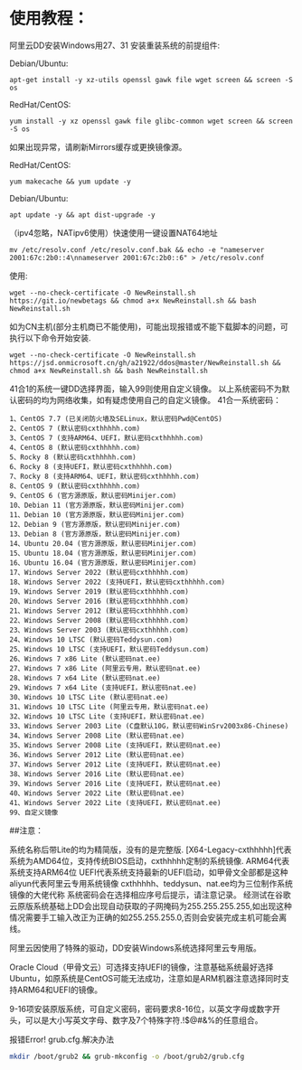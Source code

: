 # 使用教程：
阿里云DD安装Windows用27、31
安装重装系统的前提组件:

Debian/Ubuntu:


```
apt-get install -y xz-utils openssl gawk file wget screen && screen -S os
```

RedHat/CentOS:


```
yum install -y xz openssl gawk file glibc-common wget screen && screen -S os
```



如果出现异常，请刷新Mirrors缓存或更换镜像源。

RedHat/CentOS:


```
yum makecache && yum update -y
```



Debian/Ubuntu:


```
apt update -y && apt dist-upgrade -y
```


（ipv4忽略，NATipv6使用）快速使用一键设置NAT64地址


```
mv /etc/resolv.conf /etc/resolv.conf.bak && echo -e "nameserver 2001:67c:2b0::4\nnameserver 2001:67c:2b0::6" > /etc/resolv.conf
```


使用:


```
wget --no-check-certificate -O NewReinstall.sh https://git.io/newbetags && chmod a+x NewReinstall.sh && bash NewReinstall.sh
```



如为CN主机(部分主机商已不能使用)，可能出现报错或不能下载脚本的问题，可执行以下命令开始安装.


```
wget --no-check-certificate -O NewReinstall.sh https://jsd.onmicrosoft.cn/gh/a21922/ddos@master/NewReinstall.sh && chmod a+x NewReinstall.sh && bash NewReinstall.sh
```


41合1的系统一键DD选择界面，输入99则使用自定义镜像。 以上系统密码不为默认密码的均为网络收集，如有疑虑使用自己的自定义镜像。
41合一系统密码：


```
1、CentOS 7.7 (已关闭防火墙及SELinux，默认密码Pwd@CentOS)
2、CentOS 7 (默认密码cxthhhhh.com)
3、CentOS 7 (支持ARM64、UEFI，默认密码cxthhhhh.com)
4、CentOS 8 (默认密码cxthhhhh.com)
5、Rocky 8 (默认密码cxthhhhh.com)
6、Rocky 8 (支持UEFI，默认密码cxthhhhh.com)
7、Rocky 8 (支持ARM64、UEFI，默认密码cxthhhhh.com)
8、CentOS 9 (默认密码cxthhhhh.com)
9、CentOS 6 (官方源原版，默认密码Minijer.com)
10、Debian 11 (官方源原版，默认密码Minijer.com)
11、Debian 10 (官方源原版，默认密码Minijer.com)
12、Debian 9 (官方源原版，默认密码Minijer.com)
13、Debian 8 (官方源原版，默认密码Minijer.com)
14、Ubuntu 20.04 (官方源原版，默认密码Minijer.com)
15、Ubuntu 18.04 (官方源原版，默认密码Minijer.com)
16、Ubuntu 16.04 (官方源原版，默认密码Minijer.com)
17、Windows Server 2022 (默认密码cxthhhhh.com)
18、Windows Server 2022 (支持UEFI，默认密码cxthhhhh.com)
19、Windows Server 2019 (默认密码cxthhhhh.com)
20、Windows Server 2016 (默认密码cxthhhhh.com)
21、Windows Server 2012 (默认密码cxthhhhh.com)
22、Windows Server 2008 (默认密码cxthhhhh.com)
23、Windows Server 2003 (默认密码cxthhhhh.com)
24、Windows 10 LTSC (默认密码Teddysun.com)
25、Windows 10 LTSC (支持UEFI，默认密码Teddysun.com)
26、Windows 7 x86 Lite (默认密码nat.ee)
27、Windows 7 x86 Lite (阿里云专用，默认密码nat.ee)
28、Windows 7 x64 Lite (默认密码nat.ee)
29、Windows 7 x64 Lite (支持UEFI，默认密码nat.ee)
30、Windows 10 LTSC Lite (默认密码nat.ee)
31、Windows 10 LTSC Lite (阿里云专用，默认密码nat.ee)
32、Windows 10 LTSC Lite (支持UEFI，默认密码nat.ee)
33、Windows Server 2003 Lite (C盘默认10G，默认密码WinSrv2003x86-Chinese)
34、Windows Server 2008 Lite (默认密码nat.ee)
35、Windows Server 2008 Lite (支持UEFI，默认密码nat.ee)
36、Windows Server 2012 Lite (默认密码nat.ee)
37、Windows Server 2012 Lite (支持UEFI，默认密码nat.ee)
38、Windows Server 2016 Lite (默认密码nat.ee)
39、Windows Server 2016 Lite (支持UEFI，默认密码nat.ee)
40、Windows Server 2022 Lite (默认密码nat.ee)
41、Windows Server 2022 Lite (支持UEFI，默认密码nat.ee)
99、自定义镜像
```

##注意：

系统名称后带Lite的均为精简版，没有的是完整版.
[X64-Legacy-cxthhhhh]代表系统为AMD64位，支持传统BIOS启动，cxthhhhh定制的系统镜像.
ARM64代表系统支持ARM64位
UEFI代表系统支持最新的UEFI启动，如甲骨文全部都是这种
aliyun代表阿里云专用系统镜像
cxthhhhh、teddysun、nat.ee均为三位制作系统镜像的大佬代称
系统密码会在选择相应序号后提示，请注意记录。
经测试在谷歌云原版系统基础上DD会出现自动获取的子网掩码为255.255.255.255,如出现这种情况需要手工输入改正为正确的如255.255.255.0,否则会安装完成主机可能会离线。

阿里云因使用了特殊的驱动，DD安装Windows系统选择阿里云专用版。

Oracle Cloud（甲骨文云）可选择支持UEFI的镜像，注意基础系统最好选择Ubuntu，如原系统是CentOS可能无法成功，注意如是ARM机器注意选择同时支持ARM64和UEFI的镜像。

9-16项安装原版系统，可自定义密码，密码要求8-16位，以英文字母或数字开头，可以是大小写英文字母、数字及7个特殊字符.!$@#&%的任意组合。

报错Error! grub.cfg.解决办法

```bash
mkdir /boot/grub2 && grub-mkconfig -o /boot/grub2/grub.cfg
```
